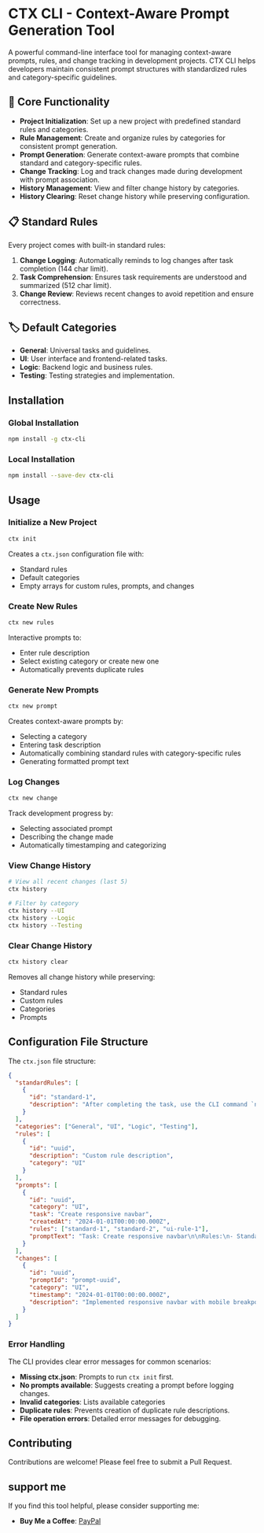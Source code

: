 # CTX CLI - Context-Aware Prompt Generation Tool

A powerful command-line interface tool for managing context-aware prompts, rules, and change tracking in development projects. CTX CLI helps developers maintain consistent prompt structures with standardized rules and category-specific guidelines.

## 🚀 Core Functionality

- **Project Initialization**: Set up a new project with predefined standard rules and categories.
- **Rule Management**: Create and organize rules by categories for consistent prompt generation.
- **Prompt Generation**: Generate context-aware prompts that combine standard and category-specific rules.
- **Change Tracking**: Log and track changes made during development with prompt association.
- **History Management**: View and filter change history by categories.
- **History Clearing**: Reset change history while preserving configuration.

## 📋 Standard Rules

Every project comes with built-in standard rules:

1. **Change Logging**: Automatically reminds to log changes after task completion (144 char limit).
2. **Task Comprehension**: Ensures task requirements are understood and summarized (512 char limit).
3. **Change Review**: Reviews recent changes to avoid repetition and ensure correctness.

## 🏷️ Default Categories

- **General**: Universal tasks and guidelines.
- **UI**: User interface and frontend-related tasks.
- **Logic**: Backend logic and business rules.
- **Testing**: Testing strategies and implementation.

## Installation

### Global Installation

```bash
npm install -g ctx-cli
```

### Local Installation

```bash
npm install --save-dev ctx-cli
```

## Usage

### Initialize a New Project

```bash
ctx init
```

Creates a `ctx.json` configuration file with:

- Standard rules
- Default categories
- Empty arrays for custom rules, prompts, and changes

### Create New Rules

```bash
ctx new rules
```

Interactive prompts to:

- Enter rule description
- Select existing category or create new one
- Automatically prevents duplicate rules

### Generate New Prompts

```bash
ctx new prompt
```

Creates context-aware prompts by:

- Selecting a category
- Entering task description
- Automatically combining standard rules with category-specific rules
- Generating formatted prompt text

### Log Changes

```bash
ctx new change
```

Track development progress by:

- Selecting associated prompt
- Describing the change made
- Automatically timestamping and categorizing

### View Change History

```bash
# View all recent changes (last 5)
ctx history

# Filter by category
ctx history --UI
ctx history --Logic
ctx history --Testing
```

### Clear Change History

```bash
ctx history clear
```

Removes all change history while preserving:

- Standard rules
- Custom rules
- Categories
- Prompts

## Configuration File Structure

The `ctx.json` file structure:

```json
{
  "standardRules": [
    {
      "id": "standard-1",
      "description": "After completing the task, use the CLI command `new change` to log a description of what you did, limited to 144 characters."
    }
  ],
  "categories": ["General", "UI", "Logic", "Testing"],
  "rules": [
    {
      "id": "uuid",
      "description": "Custom rule description",
      "category": "UI"
    }
  ],
  "prompts": [
    {
      "id": "uuid",
      "category": "UI",
      "task": "Create responsive navbar",
      "createdAt": "2024-01-01T00:00:00.000Z",
      "rules": ["standard-1", "standard-2", "ui-rule-1"],
      "promptText": "Task: Create responsive navbar\n\nRules:\n- Standard rule 1\n- UI specific rule"
    }
  ],
  "changes": [
    {
      "id": "uuid",
      "promptId": "prompt-uuid",
      "category": "UI",
      "timestamp": "2024-01-01T00:00:00.000Z",
      "description": "Implemented responsive navbar with mobile breakpoints"
    }
  ]
}
```

### Error Handling

The CLI provides clear error messages for common scenarios:

- **Missing ctx.json**: Prompts to run `ctx init` first.
- **No prompts available**: Suggests creating a prompt before logging changes.
- **Invalid categories**: Lists available categories
- **Duplicate rules**: Prevents creation of duplicate rule descriptions.
- **File operation errors**: Detailed error messages for debugging.

## Contributing

Contributions are welcome! Please feel free to submit a Pull Request.

## support me

If you find this tool helpful, please consider supporting me:

- **Buy Me a Coffee**: [PayPal](https://paypal.me/3MMaR652)